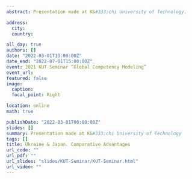 ```yaml
---
abstract: Presentation made at K&#333;chi University of Technology.

address:
  city:
  country:

all_day: true
authors: []
date: "2022-03-01T13:00:00Z"
date_end: "2022-07-01T15:00:00Z"
event: 2021 KUT Seminar “Global Competency Modeling”
event_url:
featured: false
image:
  caption:
  focal_point: Right

location: online
math: true

publishDate: "2022-03-01T00:00:00Z"
slides: []
summary: Presentation made at K&#333;chi University of Technology
tags: []
title: Ukraine & Japan. Comparative Advantages
url_code: ""
url_pdf: ""
url_slides: "slides/KUT-Seminar/KUT-Seminar.html"
url_video: ""
---
```


